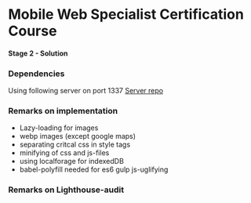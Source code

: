 # Mobile Web Specialist Certification Course

#### Stage 2 - Solution

### Dependencies

Using following server on port 1337
[Server repo](https://github.com/udacity/mws-restaurant-stage-2)

### Remarks on implementation

* Lazy-loading for images
* webp images (except google maps)
* separating critcal css in style tags
* minifying of css and js-files
* using localforage for indexedDB
* babel-polyfill needed for es6 gulp js-uglifying

### Remarks on Lighthouse-audit
